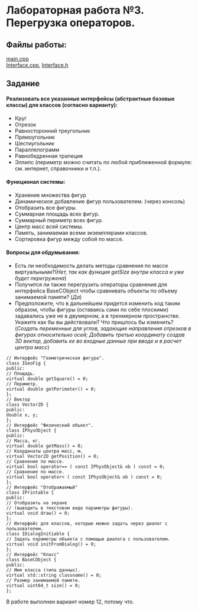 # Лабораторная работа №3. Перегрузка операторов.
## Файлы работы:
[main.cpp](https://github.com/nazzrrg/Programming-in-Cpp-Language-II/blob/master/Programming%20in%20C%2B%2B/lab4/main.cpp)<br>[Interface.cpp](https://github.com/nazzrrg/Programming-in-Cpp-Language-II/blob/master/Programming%20in%20C%2B%2B/lab4/Interface.cpp), [Interface.h](https://github.com/nazzrrg/Programming-in-Cpp-Language-II/blob/master/Programming%20in%20C%2B%2B/lab4/Interface.h)
## Задание

#### Реализовать все указанные интерфейсы (абстрактные базовые классы) для классов (согласно варианту):
- Круг
- Отрезок
- Равносторонний треугольник
- Прямоугольник
- Шестиугольник
- Параллелограмм
- Равнобедренная трапеция
- Эллипс (периметр можно считать по любой приближенной формуле: см. интернет, справочники и т.п.).
#### Функционал системы:
- Хранение множества фигур
- Динамическое добавление фигур пользователем. (через консоль)
- Отобразить все фигуры.
- Суммарная площадь всех фигур.
- Суммарный периметр всех фигур.
- Центр масс всей системы.
- Память, занимаемая всеми экземплярами классов.
- Сортировка фигур между собой по массе.
#### Вопросы для обдумывания:
- Есть ли необходимость делать методы сравнения по массе виртуальными?(*Нет, так как функция getSize внутри класса и уже будет перегружена*)
- Получится ли также перегрузить операторы сравнения для интерфейса BaseCObject чтобы сравнивать объекты по объему занимаемой памяти? (*Да*)
- Предположите, что в дальнейшем придется изменить код таким образом, чтобы фигуры (оставаясь сами по себе плоскими) задавались уже не в двумерном, а в трехмерном пространстве. Укажите как бы вы действовали? Что пришлось бы изменить? (*Создать переменные для углов, задающие направления отрезков в фигурах относительно осей; Добавить третью координату создав 3D вектор, добавить ее во входные данные при вводе и в расчет центра масс*)

```с++
// Интерфейс "Геометрическая фигура".
class IGeoFig {
public:
// Площадь.
virtual double getSquare() = 0;
// Периметр.
virtual double getPerimeter() = 0;
};
// Вектор
class Vector2D {
public:
double x, y;
};
// Интерфейс "Физический объект".
class IPhysObject {
public:
// Масса, кг.
virtual double getMass() = 0;
// Координаты центра масс, м.
virtual Vector2D getPosition() = 0;
// Сравнение по массе.
virtual bool operator== ( const IPhysObject& ob ) const = 0;
// Сравнение по массе.
virtual bool operator< ( const IPhysObject& ob ) const = 0;
};
// Интерфейс "Отображаемый"
class IPrintable {
public:
// Отобразить на экране
// (выводить в текстовом виде параметры фигуры).
virtual void draw() = 0;
};
// Интерфейс для классов, которые можно задать через диалог с пользователем.
class IDialogInitiable {
// Задать параметры объекта с помощью диалога с пользователем.
virtual void initFromDialog() = 0;
};
// Интерфейс "Класс"
class BaseCObject {
public:
// Имя класса (типа данных).
virtual std::string classname() = 0;
// Размер занимаемой памяти.
virtual uint64_t size() = 0;
};
```
В работе выполнен вариант номер 12, потому что. 
